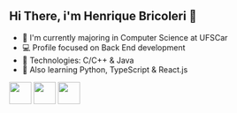 ## Hi There, i'm Henrique Bricoleri 👋
- 📖 I'm currently majoring in Computer Science at UFSCar
- 💻 Profile focused on Back End development
- 🧬 Technologies: C/C++ & Java
- 📍 Also learning Python, TypeScript & React.js
<div style= "display=inline_block">
    <img align = center heigth = 30px width=40px src="https://cdn.jsdelivr.net/gh/devicons/devicon@latest/icons/c/c-original.svg"/>
    <img align = center heigth = 30px width=40px src="https://cdn.jsdelivr.net/gh/devicons/devicon@latest/icons/cplusplus/cplusplus-original.svg" />
    <img align = center heigth = 30px width=40px src="https://cdn.jsdelivr.net/gh/devicons/devicon@latest/icons/java/java-original.svg" />
</div>

